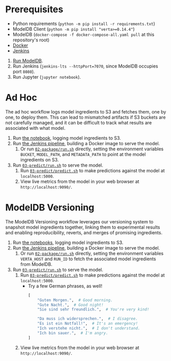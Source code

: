 # Prerequisites

- Python requirements (`python -m pip install -r requirements.txt`)
- ModelDB Client (`python -m pip install "verta>=0.14.4"`)
- ModelDB (`docker-compose -f docker-compose-all.yaml pull` at this repository's root)
- [Docker](https://docs.docker.com/get-docker/)
- [Jenkins](https://www.jenkins.io/download/)

1. [Run ModelDB](https://github.com/VertaAI/modeldb#up-and-running-in-5-minutes).
1. Run Jenkins (`jenkins-lts --httpPort=7070`, since ModelDB occupies port `8080`).
1. Run Jupyter (`jupyter notebook`).

# Ad Hoc
The ad hoc workflow logs model ingredients to S3 and fetches them, one by one, to deploy them. This can lead to mismatched artifacts if S3 buckets are not carefully managed, and it can be difficult to track what results are associated with what model.

1. Run [the notebook](https://github.com/VertaAI/modeldb/blob/master/demos/webinar-2020-5-6/01-ad_hoc/01-train/NLP%20training.ipynb), logging model ingredients to S3.
1. Run [the Jenkins pipeline](https://github.com/VertaAI/modeldb/blob/master/demos/webinar-2020-5-6/01-ad_hoc/02-package/s3-build.Jenkinsfile), building a Docker image to serve the model.
    1. Or run [`02-package/run.sh`](https://github.com/VertaAI/modeldb/blob/master/demos/webinar-2020-5-6/01-ad_hoc/02-package/run.sh) directly, setting the environment variables `BUCKET`, `MODEL_PATH`, and `METADATA_PATH` to point at the model ingredients on S3.
1. Run [`03-predict/run.sh`](https://github.com/VertaAI/modeldb/blob/master/demos/webinar-2020-5-6/01-ad_hoc/03-predict/run.sh) to serve the model.
    1. Run [`03-predict/predict.sh`](https://github.com/VertaAI/modeldb/blob/master/demos/webinar-2020-5-6/01-ad_hoc/03-predict/predict.sh) to make predictions against the model at `localhost:5000`.
    1. View live metrics from the model in your web browser at `http://localhost:9090/`.

# ModelDB Versioning
The ModelDB Versioning workflow leverages our versioning system to snapshot model ingredients together, linking them to experimental results and enabling reproducibility, reverts, and merges of promising ingredients.

1. Run [the notebooks](https://github.com/VertaAI/modeldb/tree/master/demos/webinar-2020-5-6/02-mdb_versioned/01-train), logging model ingredients to S3.
1. Run [the Jenkins pipeline](https://github.com/VertaAI/modeldb/blob/master/demos/webinar-2020-5-6/02-mdb_versioned/02-package/mdb-build.Jenkinsfile), building a Docker image to serve the model.
    1. Or run [`02-package/run.sh`](https://github.com/VertaAI/modeldb/blob/master/demos/webinar-2020-5-6/02-mdb_versioned/02-package/run.sh) directly, setting the environment variables `VERTA_HOST` and `RUN_ID` to fetch the associated model ingredients from ModelDB.
1. Run [`03-predict/run.sh`](https://github.com/VertaAI/modeldb/blob/master/demos/webinar-2020-5-6/02-mdb_versioned/03-predict/run.sh) to serve the model.
    1. Run [`03-predict/predict.sh`](https://github.com/VertaAI/modeldb/blob/master/demos/webinar-2020-5-6/02-mdb_versioned/03-predict/predict.sh) to make predictions against the model at `localhost:5000`.
        - Try a few German phrases, as well!
          ```python
          [
              "Guten Morgen.",  # Good morning.
              "Gute Nacht.",  # Good night!
              "Sie sind sehr freundlich.",  # You're very kind!

              "Da muss ich widersprechen.",  # I disagree.
              "Es ist ein Notfall!",  # It's an emergency!
              "Ich verstehe nicht.",  # I don't understand.
              "Ich bin sauer.",  # I'm angry.
          ]
          ```
    1. View live metrics from the model in your web browser at `http://localhost:9090/`.
